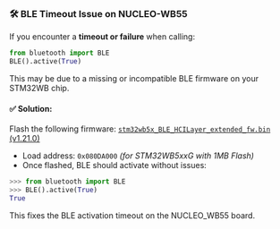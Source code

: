 ### 🛠 BLE Timeout Issue on NUCLEO-WB55

If you encounter a **timeout or failure** when calling:

```python
from bluetooth import BLE
BLE().active(True)
```

This may be due to a missing or incompatible BLE firmware on your STM32WB chip.

#### ✅ Solution:

Flash the following firmware:
[`stm32wb5x_BLE_HCILayer_extended_fw.bin` (v1.21.0)](https://github.com/STMicroelectronics/STM32CubeWB/blob/v1.21.0/Projects/STM32WB_Copro_Wireless_Binaries/STM32WB5x/stm32wb5x_BLE_HCILayer_extended_fw.bin)

- Load address: `0x080DA000` *(for STM32WB5xxG with 1MB Flash)*
- Once flashed, BLE should activate without issues:

```python
>>> from bluetooth import BLE
>>> BLE().active(True)
True
```

This fixes the BLE activation timeout on the NUCLEO_WB55 board.